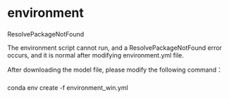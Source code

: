 # environment 
###

ResolvePackageNotFound

The environment script cannot run, and a ResolvePackageNotFound error occurs, and it is normal after modifying environment.yml file.

After downloading the model file, please modify the following command：

###




conda env create -f environment_win.yml
